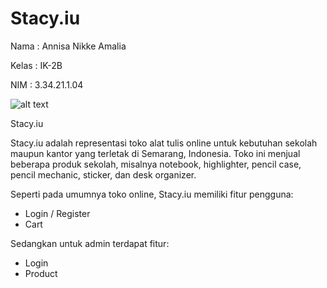 # Stacy.iu

Nama  : Annisa Nikke Amalia

Kelas : IK-2B

NIM   : 3.34.21.1.04

![alt text](?raw=true)

Stacy.iu

Stacy.iu adalah representasi toko alat tulis online untuk kebutuhan sekolah maupun kantor yang terletak di Semarang, Indonesia. Toko ini menjual beberapa produk sekolah, misalnya notebook, highlighter, pencil case, pencil mechanic, sticker, dan desk organizer. 

Seperti pada umumnya toko online, Stacy.iu memiliki fitur pengguna:
- Login / Register
- Cart

Sedangkan untuk admin terdapat fitur:
- Login
- Product
